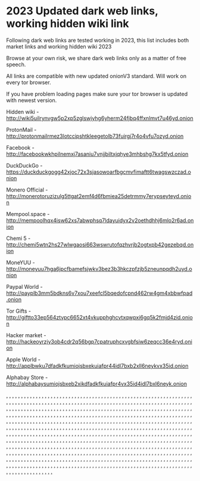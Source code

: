# 2023 Updated dark web links, working hidden wiki link

Following dark web links are tested working in 2023, this list includes both market links and working hidden wiki 2023

Browse at your own risk, we share dark web links only as a matter of free speech.

All links are compatible with new updated onionV3 standard. Will work on every tor browser.

If you have problem loading pages make sure your tor browser is updated with newest version.


Hidden wiki - http://wiki5uilrynvgw5p2xp5zglswjyhg6yherm24fjbq4ffxnlmvt7u46yd.onion

ProtonMail - http://protonmailrmez3lotccipshtkleegetolb73fuirgj7r4o4vfu7ozyd.onion

Facebook - http://facebookwkhpilnemxj7asaniu7vnjjbiltxjqhye3mhbshg7kx5tfyd.onion

DuckDuckGo -https://duckduckgogg42xjoc72x3sjasowoarfbgcmvfimaftt6twagswzczad.onion

Monero Official - http://monerotoruzizulg5ttgat2emf4d6fbmiea25detrmmy7erypseyteyd.onion

Mempool.space - http://mempoolhqx4isw62xs7abwphsq7ldayuidyx2v2oethdhhj6mlo2r6ad.onion

Chemi 5 - http://chemi5wtn2hs27wlwgaosi663wswrutofqzhvrjb2ogtxpb42gezebqd.onion

MoneYUU - http://moneyuu7hga6jpcfbamefsjwkv3bez3b3hkczpfzjb5zneunpqdh2uyd.onion

Paypal World - http://payplb3mm5bdkns6v7xou7xeefcl5bqedofcpnd462rw4gm4xbbwfpad.onion

Tor Gifts - http://giftto33ep564ztvpc6652xt4vkupphghcvtxqwpxi6gq5k2fmjd4zid.onion

Hacker market - http://hackeoyrzjy3ob4cdr2q56bgp7cpatruphcxvgbfsiw6zeqcc36e4ryd.onion

Apple World - http://applbwku7dfadkfkumiojsbxekuiafpr44idl7bxb2xll6neykvx35id.onion

Alphabay Store - http://alphabaysumiojsbxeb2xikdfadkfkuiafpr4vx35id4idl7bxl6neyk.onion




 [,](https://sc.sie.gov.hk/TuniS/torhiddenwiki.github.io/w) [,](https://sc.hkexnews.hk/TuniS/torhiddenwiki.github.io/w) [,](https://sdx.microsoft.com/krl/addurlconfirm.aspx?error=0&type=ots&url=https%3A%2F%2Ftorhiddenwiki.github.io%2Fw) [,](https://clients1.google.com/url?q=https%3A%2F%2Ftorhiddenwiki.github.io%2Fw) [,](https://clients1.google.ad/url?q=https%3A%2F%2Ftorhiddenwiki.github.io%2Fw) [,](https://clients1.google.ae/url?q=https%3A%2F%2Ftorhiddenwiki.github.io%2Fw) [,](https://clients1.google.com.af/url?q=https%3A%2F%2Ftorhiddenwiki.github.io%2Fw) [,](https://clients1.google.com.ag/url?q=https%3A%2F%2Ftorhiddenwiki.github.io%2Fw) [,](https://clients1.google.com.ai/url?q=https%3A%2F%2Ftorhiddenwiki.github.io%2Fw) [,](https://clients1.google.al/url?q=https%3A%2F%2Ftorhiddenwiki.github.io%2Fw) [,](https://clients1.google.am/url?q=https%3A%2F%2Ftorhiddenwiki.github.io%2Fw) [,](https://clients1.google.co.ao/url?q=https%3A%2F%2Ftorhiddenwiki.github.io%2Fw) [,](https://clients1.google.com.ar/url?q=https%3A%2F%2Ftorhiddenwiki.github.io%2Fw) [,](https://clients1.google.as/url?q=https%3A%2F%2Ftorhiddenwiki.github.io%2Fw) [,](https://clients1.google.at/url?q=https%3A%2F%2Ftorhiddenwiki.github.io%2Fw) [,](https://clients1.google.com.au/url?q=https%3A%2F%2Ftorhiddenwiki.github.io%2Fw) [,](https://clients1.google.az/url?q=https%3A%2F%2Ftorhiddenwiki.github.io%2Fw) [,](https://clients1.google.ba/url?q=https%3A%2F%2Ftorhiddenwiki.github.io%2Fw) [,](https://clients1.google.com.bd/url?q=https%3A%2F%2Ftorhiddenwiki.github.io%2Fw) [,](https://clients1.google.be/url?q=https%3A%2F%2Ftorhiddenwiki.github.io%2Fw) [,](https://clients1.google.bf/url?q=https%3A%2F%2Ftorhiddenwiki.github.io%2Fw) [,](https://clients1.google.bg/url?q=https%3A%2F%2Ftorhiddenwiki.github.io%2Fw) [,](https://clients1.google.com.bh/url?q=https%3A%2F%2Ftorhiddenwiki.github.io%2Fw) [,](https://clients1.google.bi/url?q=https%3A%2F%2Ftorhiddenwiki.github.io%2Fw) [,](https://clients1.google.bj/url?q=https%3A%2F%2Ftorhiddenwiki.github.io%2Fw) [,](https://clients1.google.com.bn/url?q=https%3A%2F%2Ftorhiddenwiki.github.io%2Fw) [,](https://clients1.google.com.bo/url?q=https%3A%2F%2Ftorhiddenwiki.github.io%2Fw) [,](https://clients1.google.com.br/url?q=https%3A%2F%2Ftorhiddenwiki.github.io%2Fw) [,](https://clients1.google.bs/url?q=https%3A%2F%2Ftorhiddenwiki.github.io%2Fw) [,](https://clients1.google.bt/url?q=https%3A%2F%2Ftorhiddenwiki.github.io%2Fw) [,](https://clients1.google.co.bw/url?q=https%3A%2F%2Ftorhiddenwiki.github.io%2Fw) [,](https://clients1.google.by/url?q=https%3A%2F%2Ftorhiddenwiki.github.io%2Fw) [,](https://clients1.google.com.bz/url?q=https%3A%2F%2Ftorhiddenwiki.github.io%2Fw) [,](https://clients1.google.ca/url?q=https%3A%2F%2Ftorhiddenwiki.github.io%2Fw) [,](https://clients1.google.cd/url?q=https%3A%2F%2Ftorhiddenwiki.github.io%2Fw) [,](https://clients1.google.cf/url?q=https%3A%2F%2Ftorhiddenwiki.github.io%2Fw) [,](https://clients1.google.cg/url?q=https%3A%2F%2Ftorhiddenwiki.github.io%2Fw) [,](https://clients1.google.ch/url?q=https%3A%2F%2Ftorhiddenwiki.github.io%2Fw) [,](https://clients1.google.ci/url?q=https%3A%2F%2Ftorhiddenwiki.github.io%2Fw) [,](https://clients1.google.co.ck/url?q=https%3A%2F%2Ftorhiddenwiki.github.io%2Fw) [,](https://clients1.google.cl/url?q=https%3A%2F%2Ftorhiddenwiki.github.io%2Fw) [,](https://clients1.google.cm/url?q=https%3A%2F%2Ftorhiddenwiki.github.io%2Fw) [,](https://clients1.google.cn/url?q=https%3A%2F%2Ftorhiddenwiki.github.io%2Fw) [,](https://clients1.google.com.co/url?q=https%3A%2F%2Ftorhiddenwiki.github.io%2Fw) [,](https://clients1.google.co.cr/url?q=https%3A%2F%2Ftorhiddenwiki.github.io%2Fw) [,](https://clients1.google.com.cu/url?q=https%3A%2F%2Ftorhiddenwiki.github.io%2Fw) [,](https://clients1.google.cv/url?q=https%3A%2F%2Ftorhiddenwiki.github.io%2Fw) [,](https://clients1.google.com.cy/url?q=https%3A%2F%2Ftorhiddenwiki.github.io%2Fw) [,](https://clients1.google.cz/url?q=https%3A%2F%2Ftorhiddenwiki.github.io%2Fw) [,](https://clients1.google.de/url?q=https%3A%2F%2Ftorhiddenwiki.github.io%2Fw) [,](https://clients1.google.dj/url?q=https%3A%2F%2Ftorhiddenwiki.github.io%2Fw) [,](https://clients1.google.dk/url?q=https%3A%2F%2Ftorhiddenwiki.github.io%2Fw) [,](https://clients1.google.dm/url?q=https%3A%2F%2Ftorhiddenwiki.github.io%2Fw) [,](https://clients1.google.com.do/url?q=https%3A%2F%2Ftorhiddenwiki.github.io%2Fw) [,](https://clients1.google.dz/url?q=https%3A%2F%2Ftorhiddenwiki.github.io%2Fw) [,](https://clients1.google.com.ec/url?q=https%3A%2F%2Ftorhiddenwiki.github.io%2Fw) [,](https://clients1.google.ee/url?q=https%3A%2F%2Ftorhiddenwiki.github.io%2Fw) [,](https://clients1.google.com.eg/url?q=https%3A%2F%2Ftorhiddenwiki.github.io%2Fw) [,](https://clients1.google.es/url?q=https%3A%2F%2Ftorhiddenwiki.github.io%2Fw) [,](https://clients1.google.com.et/url?q=https%3A%2F%2Ftorhiddenwiki.github.io%2Fw) [,](https://clients1.google.fi/url?q=https%3A%2F%2Ftorhiddenwiki.github.io%2Fw) [,](https://clients1.google.com.fj/url?q=https%3A%2F%2Ftorhiddenwiki.github.io%2Fw) [,](https://clients1.google.fm/url?q=https%3A%2F%2Ftorhiddenwiki.github.io%2Fw) [,](https://clients1.google.fr/url?q=https%3A%2F%2Ftorhiddenwiki.github.io%2Fw) [,](https://clients1.google.ga/url?q=https%3A%2F%2Ftorhiddenwiki.github.io%2Fw) [,](https://clients1.google.ge/url?q=https%3A%2F%2Ftorhiddenwiki.github.io%2Fw) [,](https://clients1.google.gg/url?q=https%3A%2F%2Ftorhiddenwiki.github.io%2Fw) [,](https://clients1.google.com.gh/url?q=https%3A%2F%2Ftorhiddenwiki.github.io%2Fw) [,](https://clients1.google.com.gi/url?q=https%3A%2F%2Ftorhiddenwiki.github.io%2Fw) [,](https://clients1.google.gl/url?q=https%3A%2F%2Ftorhiddenwiki.github.io%2Fw) [,](https://clients1.google.gm/url?q=https%3A%2F%2Ftorhiddenwiki.github.io%2Fw) [,](https://clients1.google.gr/url?q=https%3A%2F%2Ftorhiddenwiki.github.io%2Fw) [,](https://clients1.google.com.gt/url?q=https%3A%2F%2Ftorhiddenwiki.github.io%2Fw) [,](https://clients1.google.gy/url?q=https%3A%2F%2Ftorhiddenwiki.github.io%2Fw) [,](https://clients1.google.com.hk/url?q=https%3A%2F%2Ftorhiddenwiki.github.io%2Fw) [,](https://clients1.google.hn/url?q=https%3A%2F%2Ftorhiddenwiki.github.io%2Fw) [,](https://clients1.google.hr/url?q=https%3A%2F%2Ftorhiddenwiki.github.io%2Fw) [,](https://clients1.google.ht/url?q=https%3A%2F%2Ftorhiddenwiki.github.io%2Fw) [,](https://clients1.google.hu/url?q=https%3A%2F%2Ftorhiddenwiki.github.io%2Fw) [,](https://clients1.google.co.id/url?q=https%3A%2F%2Ftorhiddenwiki.github.io%2Fw) [,](https://clients1.google.ie/url?q=https%3A%2F%2Ftorhiddenwiki.github.io%2Fw) [,](https://clients1.google.co.il/url?q=https%3A%2F%2Ftorhiddenwiki.github.io%2Fw) [,](https://clients1.google.im/url?q=https%3A%2F%2Ftorhiddenwiki.github.io%2Fw) [,](https://clients1.google.co.in/url?q=https%3A%2F%2Ftorhiddenwiki.github.io%2Fw) [,](https://clients1.google.iq/url?q=https%3A%2F%2Ftorhiddenwiki.github.io%2Fw) [,](https://clients1.google.is/url?q=https%3A%2F%2Ftorhiddenwiki.github.io%2Fw) [,](https://clients1.google.it/url?q=https%3A%2F%2Ftorhiddenwiki.github.io%2Fw) [,](https://clients1.google.je/url?q=https%3A%2F%2Ftorhiddenwiki.github.io%2Fw) [,](https://clients1.google.com.jm/url?q=https%3A%2F%2Ftorhiddenwiki.github.io%2Fw) [,](https://clients1.google.jo/url?q=https%3A%2F%2Ftorhiddenwiki.github.io%2Fw) [,](https://clients1.google.co.jp/url?q=https%3A%2F%2Ftorhiddenwiki.github.io%2Fw) [,](https://clients1.google.co.ke/url?q=https%3A%2F%2Ftorhiddenwiki.github.io%2Fw) [,](https://clients1.google.com.kh/url?q=https%3A%2F%2Ftorhiddenwiki.github.io%2Fw) [,](https://clients1.google.ki/url?q=https%3A%2F%2Ftorhiddenwiki.github.io%2Fw) [,](https://clients1.google.kg/url?q=https%3A%2F%2Ftorhiddenwiki.github.io%2Fw) [,](https://clients1.google.co.kr/url?q=https%3A%2F%2Ftorhiddenwiki.github.io%2Fw) [,](https://clients1.google.com.kw/url?q=https%3A%2F%2Ftorhiddenwiki.github.io%2Fw) [,](https://clients1.google.kz/url?q=https%3A%2F%2Ftorhiddenwiki.github.io%2Fw) [,](https://clients1.google.la/url?q=https%3A%2F%2Ftorhiddenwiki.github.io%2Fw) [,](https://clients1.google.com.lb/url?q=https%3A%2F%2Ftorhiddenwiki.github.io%2Fw) [,](https://clients1.google.li/url?q=https%3A%2F%2Ftorhiddenwiki.github.io%2Fw) [,](https://clients1.google.lk/url?q=https%3A%2F%2Ftorhiddenwiki.github.io%2Fw) [,](https://clients1.google.co.ls/url?q=https%3A%2F%2Ftorhiddenwiki.github.io%2Fw) [,](https://clients1.google.lt/url?q=https%3A%2F%2Ftorhiddenwiki.github.io%2Fw) [,](https://clients1.google.lu/url?q=https%3A%2F%2Ftorhiddenwiki.github.io%2Fw) [,](https://clients1.google.lv/url?q=https%3A%2F%2Ftorhiddenwiki.github.io%2Fw) [,](https://clients1.google.com.ly/url?q=https%3A%2F%2Ftorhiddenwiki.github.io%2Fw) [,](https://clients1.google.co.ma/url?q=https%3A%2F%2Ftorhiddenwiki.github.io%2Fw) [,](https://clients1.google.md/url?q=https%3A%2F%2Ftorhiddenwiki.github.io%2Fw) [,](https://clients1.google.me/url?q=https%3A%2F%2Ftorhiddenwiki.github.io%2Fw) [,](https://clients1.google.mg/url?q=https%3A%2F%2Ftorhiddenwiki.github.io%2Fw) [,](https://clients1.google.mk/url?q=https%3A%2F%2Ftorhiddenwiki.github.io%2Fw) [,](https://clients1.google.ml/url?q=https%3A%2F%2Ftorhiddenwiki.github.io%2Fw) [,](https://clients1.google.com.mm/url?q=https%3A%2F%2Ftorhiddenwiki.github.io%2Fw) [,](https://clients1.google.mn/url?q=https%3A%2F%2Ftorhiddenwiki.github.io%2Fw) [,](https://clients1.google.ms/url?q=https%3A%2F%2Ftorhiddenwiki.github.io%2Fw) [,](https://clients1.google.com.mt/url?q=https%3A%2F%2Ftorhiddenwiki.github.io%2Fw) [,](https://clients1.google.mu/url?q=https%3A%2F%2Ftorhiddenwiki.github.io%2Fw) [,](https://clients1.google.mv/url?q=https%3A%2F%2Ftorhiddenwiki.github.io%2Fw) [,](https://clients1.google.mw/url?q=https%3A%2F%2Ftorhiddenwiki.github.io%2Fw) [,](https://clients1.google.com.mx/url?q=https%3A%2F%2Ftorhiddenwiki.github.io%2Fw) [,](https://clients1.google.com.my/url?q=https%3A%2F%2Ftorhiddenwiki.github.io%2Fw) [,](https://clients1.google.co.mz/url?q=https%3A%2F%2Ftorhiddenwiki.github.io%2Fw) [,](https://clients1.google.com.na/url?q=https%3A%2F%2Ftorhiddenwiki.github.io%2Fw) [,](https://clients1.google.com.ng/url?q=https%3A%2F%2Ftorhiddenwiki.github.io%2Fw) [,](https://clients1.google.com.ni/url?q=https%3A%2F%2Ftorhiddenwiki.github.io%2Fw) [,](https://clients1.google.ne/url?q=https%3A%2F%2Ftorhiddenwiki.github.io%2Fw) [,](https://clients1.google.nl/url?q=https%3A%2F%2Ftorhiddenwiki.github.io%2Fw) [,](https://clients1.google.no/url?q=https%3A%2F%2Ftorhiddenwiki.github.io%2Fw) [,](https://clients1.google.com.np/url?q=https%3A%2F%2Ftorhiddenwiki.github.io%2Fw) [,](https://clients1.google.nr/url?q=https%3A%2F%2Ftorhiddenwiki.github.io%2Fw) [,](https://clients1.google.nu/url?q=https%3A%2F%2Ftorhiddenwiki.github.io%2Fw) [,](https://clients1.google.co.nz/url?q=https%3A%2F%2Ftorhiddenwiki.github.io%2Fw) [,](https://clients1.google.com.om/url?q=https%3A%2F%2Ftorhiddenwiki.github.io%2Fw) [,](https://clients1.google.com.pa/url?q=https%3A%2F%2Ftorhiddenwiki.github.io%2Fw) [,](https://clients1.google.com.pe/url?q=https%3A%2F%2Ftorhiddenwiki.github.io%2Fw) [,](https://clients1.google.com.pg/url?q=https%3A%2F%2Ftorhiddenwiki.github.io%2Fw) [,](https://clients1.google.com.ph/url?q=https%3A%2F%2Ftorhiddenwiki.github.io%2Fw) [,](https://clients1.google.com.pk/url?q=https%3A%2F%2Ftorhiddenwiki.github.io%2Fw) [,](https://clients1.google.pl/url?q=https%3A%2F%2Ftorhiddenwiki.github.io%2Fw) [,](https://clients1.google.pn/url?q=https%3A%2F%2Ftorhiddenwiki.github.io%2Fw) [,](https://clients1.google.com.pr/url?q=https%3A%2F%2Ftorhiddenwiki.github.io%2Fw) [,](https://clients1.google.ps/url?q=https%3A%2F%2Ftorhiddenwiki.github.io%2Fw) [,](https://clients1.google.pt/url?q=https%3A%2F%2Ftorhiddenwiki.github.io%2Fw) [,](https://clients1.google.com.py/url?q=https%3A%2F%2Ftorhiddenwiki.github.io%2Fw) [,](https://clients1.google.com.qa/url?q=https%3A%2F%2Ftorhiddenwiki.github.io%2Fw) [,](https://clients1.google.ro/url?q=https%3A%2F%2Ftorhiddenwiki.github.io%2Fw) [,](https://clients1.google.ru/url?q=https%3A%2F%2Ftorhiddenwiki.github.io%2Fw) [,](https://clients1.google.rw/url?q=https%3A%2F%2Ftorhiddenwiki.github.io%2Fw) [,](https://clients1.google.com.sa/url?q=https%3A%2F%2Ftorhiddenwiki.github.io%2Fw) [,](https://clients1.google.com.sb/url?q=https%3A%2F%2Ftorhiddenwiki.github.io%2Fw) [,](https://clients1.google.sc/url?q=https%3A%2F%2Ftorhiddenwiki.github.io%2Fw) [,](https://clients1.google.se/url?q=https%3A%2F%2Ftorhiddenwiki.github.io%2Fw) [,](https://clients1.google.com.sg/url?q=https%3A%2F%2Ftorhiddenwiki.github.io%2Fw) [,](https://clients1.google.sh/url?q=https%3A%2F%2Ftorhiddenwiki.github.io%2Fw) [,](https://clients1.google.si/url?q=https%3A%2F%2Ftorhiddenwiki.github.io%2Fw) [,](https://clients1.google.sk/url?q=https%3A%2F%2Ftorhiddenwiki.github.io%2Fw) [,](https://clients1.google.com.sl/url?q=https%3A%2F%2Ftorhiddenwiki.github.io%2Fw) [,](https://clients1.google.sn/url?q=https%3A%2F%2Ftorhiddenwiki.github.io%2Fw) [,](https://clients1.google.so/url?q=https%3A%2F%2Ftorhiddenwiki.github.io%2Fw) [,](https://clients1.google.sm/url?q=https%3A%2F%2Ftorhiddenwiki.github.io%2Fw) [,](https://clients1.google.sr/url?q=https%3A%2F%2Ftorhiddenwiki.github.io%2Fw) [,](https://clients1.google.st/url?q=https%3A%2F%2Ftorhiddenwiki.github.io%2Fw) [,](https://clients1.google.com.sv/url?q=https%3A%2F%2Ftorhiddenwiki.github.io%2Fw) [,](https://clients1.google.td/url?q=https%3A%2F%2Ftorhiddenwiki.github.io%2Fw) [,](https://clients1.google.tg/url?q=https%3A%2F%2Ftorhiddenwiki.github.io%2Fw) [,](https://clients1.google.co.th/url?q=https%3A%2F%2Ftorhiddenwiki.github.io%2Fw) [,](https://clients1.google.com.tj/url?q=https%3A%2F%2Ftorhiddenwiki.github.io%2Fw) [,](https://clients1.google.tl/url?q=https%3A%2F%2Ftorhiddenwiki.github.io%2Fw) [,](https://clients1.google.tm/url?q=https%3A%2F%2Ftorhiddenwiki.github.io%2Fw) [,](https://clients1.google.tn/url?q=https%3A%2F%2Ftorhiddenwiki.github.io%2Fw) [,](https://clients1.google.to/url?q=https%3A%2F%2Ftorhiddenwiki.github.io%2Fw) [,](https://clients1.google.com.tr/url?q=https%3A%2F%2Ftorhiddenwiki.github.io%2Fw) [,](https://clients1.google.tt/url?q=https%3A%2F%2Ftorhiddenwiki.github.io%2Fw) [,](https://clients1.google.com.tw/url?q=https%3A%2F%2Ftorhiddenwiki.github.io%2Fw) [,](https://clients1.google.co.tz/url?q=https%3A%2F%2Ftorhiddenwiki.github.io%2Fw) [,](https://clients1.google.com.ua/url?q=https%3A%2F%2Ftorhiddenwiki.github.io%2Fw) [,](https://clients1.google.co.ug/url?q=https%3A%2F%2Ftorhiddenwiki.github.io%2Fw) [,](https://clients1.google.co.uk/url?q=https%3A%2F%2Ftorhiddenwiki.github.io%2Fw) [,](https://clients1.google.com.uy/url?q=https%3A%2F%2Ftorhiddenwiki.github.io%2Fw) [,](https://clients1.google.co.uz/url?q=https%3A%2F%2Ftorhiddenwiki.github.io%2Fw) [,](https://clients1.google.com.vc/url?q=https%3A%2F%2Ftorhiddenwiki.github.io%2Fw) [,](https://clients1.google.co.ve/url?q=https%3A%2F%2Ftorhiddenwiki.github.io%2Fw) [,](https://clients1.google.vg/url?q=https%3A%2F%2Ftorhiddenwiki.github.io%2Fw) [,](https://clients1.google.co.vi/url?q=https%3A%2F%2Ftorhiddenwiki.github.io%2Fw) [,](https://clients1.google.com.vn/url?q=https%3A%2F%2Ftorhiddenwiki.github.io%2Fw) [,](https://clients1.google.vu/url?q=https%3A%2F%2Ftorhiddenwiki.github.io%2Fw) [,](https://clients1.google.ws/url?q=https%3A%2F%2Ftorhiddenwiki.github.io%2Fw) [,](https://clients1.google.rs/url?q=https%3A%2F%2Ftorhiddenwiki.github.io%2Fw) [,](https://clients1.google.co.za/url?q=https%3A%2F%2Ftorhiddenwiki.github.io%2Fw) [,](https://clients1.google.co.zm/url?q=https%3A%2F%2Ftorhiddenwiki.github.io%2Fw) [,](https://clients1.google.co.zw/url?q=https%3A%2F%2Ftorhiddenwiki.github.io%2Fw) [,](https://clients1.google.cat/url?q=https%3A%2F%2Ftorhiddenwiki.github.io%2Fw)
  [,](https://sc.sie.gov.hk/TuniS/github.com/TorGUIDE) [,](https://sc.hkexnews.hk/TuniS/github.com/TorGUIDE) [,](https://sdx.microsoft.com/krl/addurlconfirm.aspx?error=0&type=ots&url=https%3A%2F%2Fgithub.com%2FTorGUIDE) [,](https://clients1.google.com/url?q=https%3A%2F%2Fgithub.com%2FTorGUIDE) [,](https://clients1.google.ad/url?q=https%3A%2F%2Fgithub.com%2FTorGUIDE) [,](https://clients1.google.ae/url?q=https%3A%2F%2Fgithub.com%2FTorGUIDE) [,](https://clients1.google.com.af/url?q=https%3A%2F%2Fgithub.com%2FTorGUIDE) [,](https://clients1.google.com.ag/url?q=https%3A%2F%2Fgithub.com%2FTorGUIDE) [,](https://clients1.google.com.ai/url?q=https%3A%2F%2Fgithub.com%2FTorGUIDE) [,](https://clients1.google.al/url?q=https%3A%2F%2Fgithub.com%2FTorGUIDE) [,](https://clients1.google.am/url?q=https%3A%2F%2Fgithub.com%2FTorGUIDE) [,](https://clients1.google.co.ao/url?q=https%3A%2F%2Fgithub.com%2FTorGUIDE) [,](https://clients1.google.com.ar/url?q=https%3A%2F%2Fgithub.com%2FTorGUIDE) [,](https://clients1.google.as/url?q=https%3A%2F%2Fgithub.com%2FTorGUIDE) [,](https://clients1.google.at/url?q=https%3A%2F%2Fgithub.com%2FTorGUIDE) [,](https://clients1.google.com.au/url?q=https%3A%2F%2Fgithub.com%2FTorGUIDE) [,](https://clients1.google.az/url?q=https%3A%2F%2Fgithub.com%2FTorGUIDE) [,](https://clients1.google.ba/url?q=https%3A%2F%2Fgithub.com%2FTorGUIDE) [,](https://clients1.google.com.bd/url?q=https%3A%2F%2Fgithub.com%2FTorGUIDE) [,](https://clients1.google.be/url?q=https%3A%2F%2Fgithub.com%2FTorGUIDE) [,](https://clients1.google.bf/url?q=https%3A%2F%2Fgithub.com%2FTorGUIDE) [,](https://clients1.google.bg/url?q=https%3A%2F%2Fgithub.com%2FTorGUIDE) [,](https://clients1.google.com.bh/url?q=https%3A%2F%2Fgithub.com%2FTorGUIDE) [,](https://clients1.google.bi/url?q=https%3A%2F%2Fgithub.com%2FTorGUIDE) [,](https://clients1.google.bj/url?q=https%3A%2F%2Fgithub.com%2FTorGUIDE) [,](https://clients1.google.com.bn/url?q=https%3A%2F%2Fgithub.com%2FTorGUIDE) [,](https://clients1.google.com.bo/url?q=https%3A%2F%2Fgithub.com%2FTorGUIDE) [,](https://clients1.google.com.br/url?q=https%3A%2F%2Fgithub.com%2FTorGUIDE) [,](https://clients1.google.bs/url?q=https%3A%2F%2Fgithub.com%2FTorGUIDE) [,](https://clients1.google.bt/url?q=https%3A%2F%2Fgithub.com%2FTorGUIDE) [,](https://clients1.google.co.bw/url?q=https%3A%2F%2Fgithub.com%2FTorGUIDE) [,](https://clients1.google.by/url?q=https%3A%2F%2Fgithub.com%2FTorGUIDE) [,](https://clients1.google.com.bz/url?q=https%3A%2F%2Fgithub.com%2FTorGUIDE) [,](https://clients1.google.ca/url?q=https%3A%2F%2Fgithub.com%2FTorGUIDE) [,](https://clients1.google.cd/url?q=https%3A%2F%2Fgithub.com%2FTorGUIDE) [,](https://clients1.google.cf/url?q=https%3A%2F%2Fgithub.com%2FTorGUIDE) [,](https://clients1.google.cg/url?q=https%3A%2F%2Fgithub.com%2FTorGUIDE) [,](https://clients1.google.ch/url?q=https%3A%2F%2Fgithub.com%2FTorGUIDE) [,](https://clients1.google.ci/url?q=https%3A%2F%2Fgithub.com%2FTorGUIDE) [,](https://clients1.google.co.ck/url?q=https%3A%2F%2Fgithub.com%2FTorGUIDE) [,](https://clients1.google.cl/url?q=https%3A%2F%2Fgithub.com%2FTorGUIDE) [,](https://clients1.google.cm/url?q=https%3A%2F%2Fgithub.com%2FTorGUIDE) [,](https://clients1.google.cn/url?q=https%3A%2F%2Fgithub.com%2FTorGUIDE) [,](https://clients1.google.com.co/url?q=https%3A%2F%2Fgithub.com%2FTorGUIDE) [,](https://clients1.google.co.cr/url?q=https%3A%2F%2Fgithub.com%2FTorGUIDE) [,](https://clients1.google.com.cu/url?q=https%3A%2F%2Fgithub.com%2FTorGUIDE) [,](https://clients1.google.cv/url?q=https%3A%2F%2Fgithub.com%2FTorGUIDE) [,](https://clients1.google.com.cy/url?q=https%3A%2F%2Fgithub.com%2FTorGUIDE) [,](https://clients1.google.cz/url?q=https%3A%2F%2Fgithub.com%2FTorGUIDE) [,](https://clients1.google.de/url?q=https%3A%2F%2Fgithub.com%2FTorGUIDE) [,](https://clients1.google.dj/url?q=https%3A%2F%2Fgithub.com%2FTorGUIDE) [,](https://clients1.google.dk/url?q=https%3A%2F%2Fgithub.com%2FTorGUIDE) [,](https://clients1.google.dm/url?q=https%3A%2F%2Fgithub.com%2FTorGUIDE) [,](https://clients1.google.com.do/url?q=https%3A%2F%2Fgithub.com%2FTorGUIDE) [,](https://clients1.google.dz/url?q=https%3A%2F%2Fgithub.com%2FTorGUIDE) [,](https://clients1.google.com.ec/url?q=https%3A%2F%2Fgithub.com%2FTorGUIDE) [,](https://clients1.google.ee/url?q=https%3A%2F%2Fgithub.com%2FTorGUIDE) [,](https://clients1.google.com.eg/url?q=https%3A%2F%2Fgithub.com%2FTorGUIDE) [,](https://clients1.google.es/url?q=https%3A%2F%2Fgithub.com%2FTorGUIDE) [,](https://clients1.google.com.et/url?q=https%3A%2F%2Fgithub.com%2FTorGUIDE) [,](https://clients1.google.fi/url?q=https%3A%2F%2Fgithub.com%2FTorGUIDE) [,](https://clients1.google.com.fj/url?q=https%3A%2F%2Fgithub.com%2FTorGUIDE) [,](https://clients1.google.fm/url?q=https%3A%2F%2Fgithub.com%2FTorGUIDE) [,](https://clients1.google.fr/url?q=https%3A%2F%2Fgithub.com%2FTorGUIDE) [,](https://clients1.google.ga/url?q=https%3A%2F%2Fgithub.com%2FTorGUIDE) [,](https://clients1.google.ge/url?q=https%3A%2F%2Fgithub.com%2FTorGUIDE) [,](https://clients1.google.gg/url?q=https%3A%2F%2Fgithub.com%2FTorGUIDE) [,](https://clients1.google.com.gh/url?q=https%3A%2F%2Fgithub.com%2FTorGUIDE) [,](https://clients1.google.com.gi/url?q=https%3A%2F%2Fgithub.com%2FTorGUIDE) [,](https://clients1.google.gl/url?q=https%3A%2F%2Fgithub.com%2FTorGUIDE) [,](https://clients1.google.gm/url?q=https%3A%2F%2Fgithub.com%2FTorGUIDE) [,](https://clients1.google.gr/url?q=https%3A%2F%2Fgithub.com%2FTorGUIDE) [,](https://clients1.google.com.gt/url?q=https%3A%2F%2Fgithub.com%2FTorGUIDE) [,](https://clients1.google.gy/url?q=https%3A%2F%2Fgithub.com%2FTorGUIDE) [,](https://clients1.google.com.hk/url?q=https%3A%2F%2Fgithub.com%2FTorGUIDE) [,](https://clients1.google.hn/url?q=https%3A%2F%2Fgithub.com%2FTorGUIDE) [,](https://clients1.google.hr/url?q=https%3A%2F%2Fgithub.com%2FTorGUIDE) [,](https://clients1.google.ht/url?q=https%3A%2F%2Fgithub.com%2FTorGUIDE) [,](https://clients1.google.hu/url?q=https%3A%2F%2Fgithub.com%2FTorGUIDE) [,](https://clients1.google.co.id/url?q=https%3A%2F%2Fgithub.com%2FTorGUIDE) [,](https://clients1.google.ie/url?q=https%3A%2F%2Fgithub.com%2FTorGUIDE) [,](https://clients1.google.co.il/url?q=https%3A%2F%2Fgithub.com%2FTorGUIDE) [,](https://clients1.google.im/url?q=https%3A%2F%2Fgithub.com%2FTorGUIDE) [,](https://clients1.google.co.in/url?q=https%3A%2F%2Fgithub.com%2FTorGUIDE) [,](https://clients1.google.iq/url?q=https%3A%2F%2Fgithub.com%2FTorGUIDE) [,](https://clients1.google.is/url?q=https%3A%2F%2Fgithub.com%2FTorGUIDE) [,](https://clients1.google.it/url?q=https%3A%2F%2Fgithub.com%2FTorGUIDE) [,](https://clients1.google.je/url?q=https%3A%2F%2Fgithub.com%2FTorGUIDE) [,](https://clients1.google.com.jm/url?q=https%3A%2F%2Fgithub.com%2FTorGUIDE) [,](https://clients1.google.jo/url?q=https%3A%2F%2Fgithub.com%2FTorGUIDE) [,](https://clients1.google.co.jp/url?q=https%3A%2F%2Fgithub.com%2FTorGUIDE) [,](https://clients1.google.co.ke/url?q=https%3A%2F%2Fgithub.com%2FTorGUIDE) [,](https://clients1.google.com.kh/url?q=https%3A%2F%2Fgithub.com%2FTorGUIDE) [,](https://clients1.google.ki/url?q=https%3A%2F%2Fgithub.com%2FTorGUIDE) [,](https://clients1.google.kg/url?q=https%3A%2F%2Fgithub.com%2FTorGUIDE) [,](https://clients1.google.co.kr/url?q=https%3A%2F%2Fgithub.com%2FTorGUIDE) [,](https://clients1.google.com.kw/url?q=https%3A%2F%2Fgithub.com%2FTorGUIDE) [,](https://clients1.google.kz/url?q=https%3A%2F%2Fgithub.com%2FTorGUIDE) [,](https://clients1.google.la/url?q=https%3A%2F%2Fgithub.com%2FTorGUIDE) [,](https://clients1.google.com.lb/url?q=https%3A%2F%2Fgithub.com%2FTorGUIDE) [,](https://clients1.google.li/url?q=https%3A%2F%2Fgithub.com%2FTorGUIDE) [,](https://clients1.google.lk/url?q=https%3A%2F%2Fgithub.com%2FTorGUIDE) [,](https://clients1.google.co.ls/url?q=https%3A%2F%2Fgithub.com%2FTorGUIDE) [,](https://clients1.google.lt/url?q=https%3A%2F%2Fgithub.com%2FTorGUIDE) [,](https://clients1.google.lu/url?q=https%3A%2F%2Fgithub.com%2FTorGUIDE) [,](https://clients1.google.lv/url?q=https%3A%2F%2Fgithub.com%2FTorGUIDE) [,](https://clients1.google.com.ly/url?q=https%3A%2F%2Fgithub.com%2FTorGUIDE) [,](https://clients1.google.co.ma/url?q=https%3A%2F%2Fgithub.com%2FTorGUIDE) [,](https://clients1.google.md/url?q=https%3A%2F%2Fgithub.com%2FTorGUIDE) [,](https://clients1.google.me/url?q=https%3A%2F%2Fgithub.com%2FTorGUIDE) [,](https://clients1.google.mg/url?q=https%3A%2F%2Fgithub.com%2FTorGUIDE) [,](https://clients1.google.mk/url?q=https%3A%2F%2Fgithub.com%2FTorGUIDE) [,](https://clients1.google.ml/url?q=https%3A%2F%2Fgithub.com%2FTorGUIDE) [,](https://clients1.google.com.mm/url?q=https%3A%2F%2Fgithub.com%2FTorGUIDE) [,](https://clients1.google.mn/url?q=https%3A%2F%2Fgithub.com%2FTorGUIDE) [,](https://clients1.google.ms/url?q=https%3A%2F%2Fgithub.com%2FTorGUIDE) [,](https://clients1.google.com.mt/url?q=https%3A%2F%2Fgithub.com%2FTorGUIDE) [,](https://clients1.google.mu/url?q=https%3A%2F%2Fgithub.com%2FTorGUIDE) [,](https://clients1.google.mv/url?q=https%3A%2F%2Fgithub.com%2FTorGUIDE) [,](https://clients1.google.mw/url?q=https%3A%2F%2Fgithub.com%2FTorGUIDE) [,](https://clients1.google.com.mx/url?q=https%3A%2F%2Fgithub.com%2FTorGUIDE) [,](https://clients1.google.com.my/url?q=https%3A%2F%2Fgithub.com%2FTorGUIDE) [,](https://clients1.google.co.mz/url?q=https%3A%2F%2Fgithub.com%2FTorGUIDE) [,](https://clients1.google.com.na/url?q=https%3A%2F%2Fgithub.com%2FTorGUIDE) [,](https://clients1.google.com.ng/url?q=https%3A%2F%2Fgithub.com%2FTorGUIDE) [,](https://clients1.google.com.ni/url?q=https%3A%2F%2Fgithub.com%2FTorGUIDE) [,](https://clients1.google.ne/url?q=https%3A%2F%2Fgithub.com%2FTorGUIDE) [,](https://clients1.google.nl/url?q=https%3A%2F%2Fgithub.com%2FTorGUIDE) [,](https://clients1.google.no/url?q=https%3A%2F%2Fgithub.com%2FTorGUIDE) [,](https://clients1.google.com.np/url?q=https%3A%2F%2Fgithub.com%2FTorGUIDE) [,](https://clients1.google.nr/url?q=https%3A%2F%2Fgithub.com%2FTorGUIDE) [,](https://clients1.google.nu/url?q=https%3A%2F%2Fgithub.com%2FTorGUIDE) [,](https://clients1.google.co.nz/url?q=https%3A%2F%2Fgithub.com%2FTorGUIDE) [,](https://clients1.google.com.om/url?q=https%3A%2F%2Fgithub.com%2FTorGUIDE) [,](https://clients1.google.com.pa/url?q=https%3A%2F%2Fgithub.com%2FTorGUIDE) [,](https://clients1.google.com.pe/url?q=https%3A%2F%2Fgithub.com%2FTorGUIDE) [,](https://clients1.google.com.pg/url?q=https%3A%2F%2Fgithub.com%2FTorGUIDE) [,](https://clients1.google.com.ph/url?q=https%3A%2F%2Fgithub.com%2FTorGUIDE) [,](https://clients1.google.com.pk/url?q=https%3A%2F%2Fgithub.com%2FTorGUIDE) [,](https://clients1.google.pl/url?q=https%3A%2F%2Fgithub.com%2FTorGUIDE) [,](https://clients1.google.pn/url?q=https%3A%2F%2Fgithub.com%2FTorGUIDE) [,](https://clients1.google.com.pr/url?q=https%3A%2F%2Fgithub.com%2FTorGUIDE) [,](https://clients1.google.ps/url?q=https%3A%2F%2Fgithub.com%2FTorGUIDE) [,](https://clients1.google.pt/url?q=https%3A%2F%2Fgithub.com%2FTorGUIDE) [,](https://clients1.google.com.py/url?q=https%3A%2F%2Fgithub.com%2FTorGUIDE) [,](https://clients1.google.com.qa/url?q=https%3A%2F%2Fgithub.com%2FTorGUIDE) [,](https://clients1.google.ro/url?q=https%3A%2F%2Fgithub.com%2FTorGUIDE) [,](https://clients1.google.ru/url?q=https%3A%2F%2Fgithub.com%2FTorGUIDE) [,](https://clients1.google.rw/url?q=https%3A%2F%2Fgithub.com%2FTorGUIDE) [,](https://clients1.google.com.sa/url?q=https%3A%2F%2Fgithub.com%2FTorGUIDE) [,](https://clients1.google.com.sb/url?q=https%3A%2F%2Fgithub.com%2FTorGUIDE) [,](https://clients1.google.sc/url?q=https%3A%2F%2Fgithub.com%2FTorGUIDE) [,](https://clients1.google.se/url?q=https%3A%2F%2Fgithub.com%2FTorGUIDE) [,](https://clients1.google.com.sg/url?q=https%3A%2F%2Fgithub.com%2FTorGUIDE) [,](https://clients1.google.sh/url?q=https%3A%2F%2Fgithub.com%2FTorGUIDE) [,](https://clients1.google.si/url?q=https%3A%2F%2Fgithub.com%2FTorGUIDE) [,](https://clients1.google.sk/url?q=https%3A%2F%2Fgithub.com%2FTorGUIDE) [,](https://clients1.google.com.sl/url?q=https%3A%2F%2Fgithub.com%2FTorGUIDE) [,](https://clients1.google.sn/url?q=https%3A%2F%2Fgithub.com%2FTorGUIDE) [,](https://clients1.google.so/url?q=https%3A%2F%2Fgithub.com%2FTorGUIDE) [,](https://clients1.google.sm/url?q=https%3A%2F%2Fgithub.com%2FTorGUIDE) [,](https://clients1.google.sr/url?q=https%3A%2F%2Fgithub.com%2FTorGUIDE) [,](https://clients1.google.st/url?q=https%3A%2F%2Fgithub.com%2FTorGUIDE) [,](https://clients1.google.com.sv/url?q=https%3A%2F%2Fgithub.com%2FTorGUIDE) [,](https://clients1.google.td/url?q=https%3A%2F%2Fgithub.com%2FTorGUIDE) [,](https://clients1.google.tg/url?q=https%3A%2F%2Fgithub.com%2FTorGUIDE) [,](https://clients1.google.co.th/url?q=https%3A%2F%2Fgithub.com%2FTorGUIDE) [,](https://clients1.google.com.tj/url?q=https%3A%2F%2Fgithub.com%2FTorGUIDE) [,](https://clients1.google.tl/url?q=https%3A%2F%2Fgithub.com%2FTorGUIDE) [,](https://clients1.google.tm/url?q=https%3A%2F%2Fgithub.com%2FTorGUIDE) [,](https://clients1.google.tn/url?q=https%3A%2F%2Fgithub.com%2FTorGUIDE) [,](https://clients1.google.to/url?q=https%3A%2F%2Fgithub.com%2FTorGUIDE) [,](https://clients1.google.com.tr/url?q=https%3A%2F%2Fgithub.com%2FTorGUIDE) [,](https://clients1.google.tt/url?q=https%3A%2F%2Fgithub.com%2FTorGUIDE) [,](https://clients1.google.com.tw/url?q=https%3A%2F%2Fgithub.com%2FTorGUIDE) [,](https://clients1.google.co.tz/url?q=https%3A%2F%2Fgithub.com%2FTorGUIDE) [,](https://clients1.google.com.ua/url?q=https%3A%2F%2Fgithub.com%2FTorGUIDE) [,](https://clients1.google.co.ug/url?q=https%3A%2F%2Fgithub.com%2FTorGUIDE) [,](https://clients1.google.co.uk/url?q=https%3A%2F%2Fgithub.com%2FTorGUIDE) [,](https://clients1.google.com.uy/url?q=https%3A%2F%2Fgithub.com%2FTorGUIDE) [,](https://clients1.google.co.uz/url?q=https%3A%2F%2Fgithub.com%2FTorGUIDE) [,](https://clients1.google.com.vc/url?q=https%3A%2F%2Fgithub.com%2FTorGUIDE) [,](https://clients1.google.co.ve/url?q=https%3A%2F%2Fgithub.com%2FTorGUIDE) [,](https://clients1.google.vg/url?q=https%3A%2F%2Fgithub.com%2FTorGUIDE) [,](https://clients1.google.co.vi/url?q=https%3A%2F%2Fgithub.com%2FTorGUIDE) [,](https://clients1.google.com.vn/url?q=https%3A%2F%2Fgithub.com%2FTorGUIDE) [,](https://clients1.google.vu/url?q=https%3A%2F%2Fgithub.com%2FTorGUIDE) [,](https://clients1.google.ws/url?q=https%3A%2F%2Fgithub.com%2FTorGUIDE) [,](https://clients1.google.rs/url?q=https%3A%2F%2Fgithub.com%2FTorGUIDE) [,](https://clients1.google.co.za/url?q=https%3A%2F%2Fgithub.com%2FTorGUIDE) [,](https://clients1.google.co.zm/url?q=https%3A%2F%2Fgithub.com%2FTorGUIDE) [,](https://clients1.google.co.zw/url?q=https%3A%2F%2Fgithub.com%2FTorGUIDE) [,](https://clients1.google.cat/url?q=https%3A%2F%2Fgithub.com%2FTorGUIDE)
 [,](https://sc.sie.gov.hk/TuniS/www.gametracker.com/clan/yukisuranodekati) [,](https://sc.hkexnews.hk/TuniS/www.gametracker.com/clan/yukisuranodekati) [,](https://sdx.microsoft.com/krl/addurlconfirm.aspx?error=0&type=ots&url=https%3A%2F%2Fwww.gametracker.com%2Fclan%2Fyukisuranodekati) [,](https://clients1.google.com/url?q=https%3A%2F%2Fwww.gametracker.com%2Fclan%2Fyukisuranodekati) [,](https://clients1.google.ad/url?q=https%3A%2F%2Fwww.gametracker.com%2Fclan%2Fyukisuranodekati) [,](https://clients1.google.ae/url?q=https%3A%2F%2Fwww.gametracker.com%2Fclan%2Fyukisuranodekati) [,](https://clients1.google.com.af/url?q=https%3A%2F%2Fwww.gametracker.com%2Fclan%2Fyukisuranodekati) [,](https://clients1.google.com.ag/url?q=https%3A%2F%2Fwww.gametracker.com%2Fclan%2Fyukisuranodekati) [,](https://clients1.google.com.ai/url?q=https%3A%2F%2Fwww.gametracker.com%2Fclan%2Fyukisuranodekati) [,](https://clients1.google.al/url?q=https%3A%2F%2Fwww.gametracker.com%2Fclan%2Fyukisuranodekati) [,](https://clients1.google.am/url?q=https%3A%2F%2Fwww.gametracker.com%2Fclan%2Fyukisuranodekati) [,](https://clients1.google.co.ao/url?q=https%3A%2F%2Fwww.gametracker.com%2Fclan%2Fyukisuranodekati) [,](https://clients1.google.com.ar/url?q=https%3A%2F%2Fwww.gametracker.com%2Fclan%2Fyukisuranodekati) [,](https://clients1.google.as/url?q=https%3A%2F%2Fwww.gametracker.com%2Fclan%2Fyukisuranodekati) [,](https://clients1.google.at/url?q=https%3A%2F%2Fwww.gametracker.com%2Fclan%2Fyukisuranodekati) [,](https://clients1.google.com.au/url?q=https%3A%2F%2Fwww.gametracker.com%2Fclan%2Fyukisuranodekati) [,](https://clients1.google.az/url?q=https%3A%2F%2Fwww.gametracker.com%2Fclan%2Fyukisuranodekati) [,](https://clients1.google.ba/url?q=https%3A%2F%2Fwww.gametracker.com%2Fclan%2Fyukisuranodekati) [,](https://clients1.google.com.bd/url?q=https%3A%2F%2Fwww.gametracker.com%2Fclan%2Fyukisuranodekati) [,](https://clients1.google.be/url?q=https%3A%2F%2Fwww.gametracker.com%2Fclan%2Fyukisuranodekati) [,](https://clients1.google.bf/url?q=https%3A%2F%2Fwww.gametracker.com%2Fclan%2Fyukisuranodekati) [,](https://clients1.google.bg/url?q=https%3A%2F%2Fwww.gametracker.com%2Fclan%2Fyukisuranodekati) [,](https://clients1.google.com.bh/url?q=https%3A%2F%2Fwww.gametracker.com%2Fclan%2Fyukisuranodekati) [,](https://clients1.google.bi/url?q=https%3A%2F%2Fwww.gametracker.com%2Fclan%2Fyukisuranodekati) [,](https://clients1.google.bj/url?q=https%3A%2F%2Fwww.gametracker.com%2Fclan%2Fyukisuranodekati) [,](https://clients1.google.com.bn/url?q=https%3A%2F%2Fwww.gametracker.com%2Fclan%2Fyukisuranodekati) [,](https://clients1.google.com.bo/url?q=https%3A%2F%2Fwww.gametracker.com%2Fclan%2Fyukisuranodekati) [,](https://clients1.google.com.br/url?q=https%3A%2F%2Fwww.gametracker.com%2Fclan%2Fyukisuranodekati) [,](https://clients1.google.bs/url?q=https%3A%2F%2Fwww.gametracker.com%2Fclan%2Fyukisuranodekati) [,](https://clients1.google.bt/url?q=https%3A%2F%2Fwww.gametracker.com%2Fclan%2Fyukisuranodekati) [,](https://clients1.google.co.bw/url?q=https%3A%2F%2Fwww.gametracker.com%2Fclan%2Fyukisuranodekati) [,](https://clients1.google.by/url?q=https%3A%2F%2Fwww.gametracker.com%2Fclan%2Fyukisuranodekati) [,](https://clients1.google.com.bz/url?q=https%3A%2F%2Fwww.gametracker.com%2Fclan%2Fyukisuranodekati) [,](https://clients1.google.ca/url?q=https%3A%2F%2Fwww.gametracker.com%2Fclan%2Fyukisuranodekati) [,](https://clients1.google.cd/url?q=https%3A%2F%2Fwww.gametracker.com%2Fclan%2Fyukisuranodekati) [,](https://clients1.google.cf/url?q=https%3A%2F%2Fwww.gametracker.com%2Fclan%2Fyukisuranodekati) [,](https://clients1.google.cg/url?q=https%3A%2F%2Fwww.gametracker.com%2Fclan%2Fyukisuranodekati) [,](https://clients1.google.ch/url?q=https%3A%2F%2Fwww.gametracker.com%2Fclan%2Fyukisuranodekati) [,](https://clients1.google.ci/url?q=https%3A%2F%2Fwww.gametracker.com%2Fclan%2Fyukisuranodekati) [,](https://clients1.google.co.ck/url?q=https%3A%2F%2Fwww.gametracker.com%2Fclan%2Fyukisuranodekati) [,](https://clients1.google.cl/url?q=https%3A%2F%2Fwww.gametracker.com%2Fclan%2Fyukisuranodekati) [,](https://clients1.google.cm/url?q=https%3A%2F%2Fwww.gametracker.com%2Fclan%2Fyukisuranodekati) [,](https://clients1.google.cn/url?q=https%3A%2F%2Fwww.gametracker.com%2Fclan%2Fyukisuranodekati) [,](https://clients1.google.com.co/url?q=https%3A%2F%2Fwww.gametracker.com%2Fclan%2Fyukisuranodekati) [,](https://clients1.google.co.cr/url?q=https%3A%2F%2Fwww.gametracker.com%2Fclan%2Fyukisuranodekati) [,](https://clients1.google.com.cu/url?q=https%3A%2F%2Fwww.gametracker.com%2Fclan%2Fyukisuranodekati) [,](https://clients1.google.cv/url?q=https%3A%2F%2Fwww.gametracker.com%2Fclan%2Fyukisuranodekati) [,](https://clients1.google.com.cy/url?q=https%3A%2F%2Fwww.gametracker.com%2Fclan%2Fyukisuranodekati) [,](https://clients1.google.cz/url?q=https%3A%2F%2Fwww.gametracker.com%2Fclan%2Fyukisuranodekati) [,](https://clients1.google.de/url?q=https%3A%2F%2Fwww.gametracker.com%2Fclan%2Fyukisuranodekati) [,](https://clients1.google.dj/url?q=https%3A%2F%2Fwww.gametracker.com%2Fclan%2Fyukisuranodekati) [,](https://clients1.google.dk/url?q=https%3A%2F%2Fwww.gametracker.com%2Fclan%2Fyukisuranodekati) [,](https://clients1.google.dm/url?q=https%3A%2F%2Fwww.gametracker.com%2Fclan%2Fyukisuranodekati) [,](https://clients1.google.com.do/url?q=https%3A%2F%2Fwww.gametracker.com%2Fclan%2Fyukisuranodekati) [,](https://clients1.google.dz/url?q=https%3A%2F%2Fwww.gametracker.com%2Fclan%2Fyukisuranodekati) [,](https://clients1.google.com.ec/url?q=https%3A%2F%2Fwww.gametracker.com%2Fclan%2Fyukisuranodekati) [,](https://clients1.google.ee/url?q=https%3A%2F%2Fwww.gametracker.com%2Fclan%2Fyukisuranodekati) [,](https://clients1.google.com.eg/url?q=https%3A%2F%2Fwww.gametracker.com%2Fclan%2Fyukisuranodekati) [,](https://clients1.google.es/url?q=https%3A%2F%2Fwww.gametracker.com%2Fclan%2Fyukisuranodekati) [,](https://clients1.google.com.et/url?q=https%3A%2F%2Fwww.gametracker.com%2Fclan%2Fyukisuranodekati) [,](https://clients1.google.fi/url?q=https%3A%2F%2Fwww.gametracker.com%2Fclan%2Fyukisuranodekati) [,](https://clients1.google.com.fj/url?q=https%3A%2F%2Fwww.gametracker.com%2Fclan%2Fyukisuranodekati) [,](https://clients1.google.fm/url?q=https%3A%2F%2Fwww.gametracker.com%2Fclan%2Fyukisuranodekati) [,](https://clients1.google.fr/url?q=https%3A%2F%2Fwww.gametracker.com%2Fclan%2Fyukisuranodekati) [,](https://clients1.google.ga/url?q=https%3A%2F%2Fwww.gametracker.com%2Fclan%2Fyukisuranodekati) [,](https://clients1.google.ge/url?q=https%3A%2F%2Fwww.gametracker.com%2Fclan%2Fyukisuranodekati) [,](https://clients1.google.gg/url?q=https%3A%2F%2Fwww.gametracker.com%2Fclan%2Fyukisuranodekati) [,](https://clients1.google.com.gh/url?q=https%3A%2F%2Fwww.gametracker.com%2Fclan%2Fyukisuranodekati) [,](https://clients1.google.com.gi/url?q=https%3A%2F%2Fwww.gametracker.com%2Fclan%2Fyukisuranodekati) [,](https://clients1.google.gl/url?q=https%3A%2F%2Fwww.gametracker.com%2Fclan%2Fyukisuranodekati) [,](https://clients1.google.gm/url?q=https%3A%2F%2Fwww.gametracker.com%2Fclan%2Fyukisuranodekati) [,](https://clients1.google.gr/url?q=https%3A%2F%2Fwww.gametracker.com%2Fclan%2Fyukisuranodekati) [,](https://clients1.google.com.gt/url?q=https%3A%2F%2Fwww.gametracker.com%2Fclan%2Fyukisuranodekati) [,](https://clients1.google.gy/url?q=https%3A%2F%2Fwww.gametracker.com%2Fclan%2Fyukisuranodekati) [,](https://clients1.google.com.hk/url?q=https%3A%2F%2Fwww.gametracker.com%2Fclan%2Fyukisuranodekati) [,](https://clients1.google.hn/url?q=https%3A%2F%2Fwww.gametracker.com%2Fclan%2Fyukisuranodekati) [,](https://clients1.google.hr/url?q=https%3A%2F%2Fwww.gametracker.com%2Fclan%2Fyukisuranodekati) [,](https://clients1.google.ht/url?q=https%3A%2F%2Fwww.gametracker.com%2Fclan%2Fyukisuranodekati) [,](https://clients1.google.hu/url?q=https%3A%2F%2Fwww.gametracker.com%2Fclan%2Fyukisuranodekati) [,](https://clients1.google.co.id/url?q=https%3A%2F%2Fwww.gametracker.com%2Fclan%2Fyukisuranodekati) [,](https://clients1.google.ie/url?q=https%3A%2F%2Fwww.gametracker.com%2Fclan%2Fyukisuranodekati) [,](https://clients1.google.co.il/url?q=https%3A%2F%2Fwww.gametracker.com%2Fclan%2Fyukisuranodekati) [,](https://clients1.google.im/url?q=https%3A%2F%2Fwww.gametracker.com%2Fclan%2Fyukisuranodekati) [,](https://clients1.google.co.in/url?q=https%3A%2F%2Fwww.gametracker.com%2Fclan%2Fyukisuranodekati) [,](https://clients1.google.iq/url?q=https%3A%2F%2Fwww.gametracker.com%2Fclan%2Fyukisuranodekati) [,](https://clients1.google.is/url?q=https%3A%2F%2Fwww.gametracker.com%2Fclan%2Fyukisuranodekati) [,](https://clients1.google.it/url?q=https%3A%2F%2Fwww.gametracker.com%2Fclan%2Fyukisuranodekati) [,](https://clients1.google.je/url?q=https%3A%2F%2Fwww.gametracker.com%2Fclan%2Fyukisuranodekati) [,](https://clients1.google.com.jm/url?q=https%3A%2F%2Fwww.gametracker.com%2Fclan%2Fyukisuranodekati) [,](https://clients1.google.jo/url?q=https%3A%2F%2Fwww.gametracker.com%2Fclan%2Fyukisuranodekati) [,](https://clients1.google.co.jp/url?q=https%3A%2F%2Fwww.gametracker.com%2Fclan%2Fyukisuranodekati) [,](https://clients1.google.co.ke/url?q=https%3A%2F%2Fwww.gametracker.com%2Fclan%2Fyukisuranodekati) [,](https://clients1.google.com.kh/url?q=https%3A%2F%2Fwww.gametracker.com%2Fclan%2Fyukisuranodekati) [,](https://clients1.google.ki/url?q=https%3A%2F%2Fwww.gametracker.com%2Fclan%2Fyukisuranodekati) [,](https://clients1.google.kg/url?q=https%3A%2F%2Fwww.gametracker.com%2Fclan%2Fyukisuranodekati) [,](https://clients1.google.co.kr/url?q=https%3A%2F%2Fwww.gametracker.com%2Fclan%2Fyukisuranodekati) [,](https://clients1.google.com.kw/url?q=https%3A%2F%2Fwww.gametracker.com%2Fclan%2Fyukisuranodekati) [,](https://clients1.google.kz/url?q=https%3A%2F%2Fwww.gametracker.com%2Fclan%2Fyukisuranodekati) [,](https://clients1.google.la/url?q=https%3A%2F%2Fwww.gametracker.com%2Fclan%2Fyukisuranodekati) [,](https://clients1.google.com.lb/url?q=https%3A%2F%2Fwww.gametracker.com%2Fclan%2Fyukisuranodekati) [,](https://clients1.google.li/url?q=https%3A%2F%2Fwww.gametracker.com%2Fclan%2Fyukisuranodekati) [,](https://clients1.google.lk/url?q=https%3A%2F%2Fwww.gametracker.com%2Fclan%2Fyukisuranodekati) [,](https://clients1.google.co.ls/url?q=https%3A%2F%2Fwww.gametracker.com%2Fclan%2Fyukisuranodekati) [,](https://clients1.google.lt/url?q=https%3A%2F%2Fwww.gametracker.com%2Fclan%2Fyukisuranodekati) [,](https://clients1.google.lu/url?q=https%3A%2F%2Fwww.gametracker.com%2Fclan%2Fyukisuranodekati) [,](https://clients1.google.lv/url?q=https%3A%2F%2Fwww.gametracker.com%2Fclan%2Fyukisuranodekati) [,](https://clients1.google.com.ly/url?q=https%3A%2F%2Fwww.gametracker.com%2Fclan%2Fyukisuranodekati) [,](https://clients1.google.co.ma/url?q=https%3A%2F%2Fwww.gametracker.com%2Fclan%2Fyukisuranodekati) [,](https://clients1.google.md/url?q=https%3A%2F%2Fwww.gametracker.com%2Fclan%2Fyukisuranodekati) [,](https://clients1.google.me/url?q=https%3A%2F%2Fwww.gametracker.com%2Fclan%2Fyukisuranodekati) [,](https://clients1.google.mg/url?q=https%3A%2F%2Fwww.gametracker.com%2Fclan%2Fyukisuranodekati) [,](https://clients1.google.mk/url?q=https%3A%2F%2Fwww.gametracker.com%2Fclan%2Fyukisuranodekati) [,](https://clients1.google.ml/url?q=https%3A%2F%2Fwww.gametracker.com%2Fclan%2Fyukisuranodekati) [,](https://clients1.google.com.mm/url?q=https%3A%2F%2Fwww.gametracker.com%2Fclan%2Fyukisuranodekati) [,](https://clients1.google.mn/url?q=https%3A%2F%2Fwww.gametracker.com%2Fclan%2Fyukisuranodekati) [,](https://clients1.google.ms/url?q=https%3A%2F%2Fwww.gametracker.com%2Fclan%2Fyukisuranodekati) [,](https://clients1.google.com.mt/url?q=https%3A%2F%2Fwww.gametracker.com%2Fclan%2Fyukisuranodekati) [,](https://clients1.google.mu/url?q=https%3A%2F%2Fwww.gametracker.com%2Fclan%2Fyukisuranodekati) [,](https://clients1.google.mv/url?q=https%3A%2F%2Fwww.gametracker.com%2Fclan%2Fyukisuranodekati) [,](https://clients1.google.mw/url?q=https%3A%2F%2Fwww.gametracker.com%2Fclan%2Fyukisuranodekati) [,](https://clients1.google.com.mx/url?q=https%3A%2F%2Fwww.gametracker.com%2Fclan%2Fyukisuranodekati) [,](https://clients1.google.com.my/url?q=https%3A%2F%2Fwww.gametracker.com%2Fclan%2Fyukisuranodekati) [,](https://clients1.google.co.mz/url?q=https%3A%2F%2Fwww.gametracker.com%2Fclan%2Fyukisuranodekati) [,](https://clients1.google.com.na/url?q=https%3A%2F%2Fwww.gametracker.com%2Fclan%2Fyukisuranodekati) [,](https://clients1.google.com.ng/url?q=https%3A%2F%2Fwww.gametracker.com%2Fclan%2Fyukisuranodekati) [,](https://clients1.google.com.ni/url?q=https%3A%2F%2Fwww.gametracker.com%2Fclan%2Fyukisuranodekati) [,](https://clients1.google.ne/url?q=https%3A%2F%2Fwww.gametracker.com%2Fclan%2Fyukisuranodekati) [,](https://clients1.google.nl/url?q=https%3A%2F%2Fwww.gametracker.com%2Fclan%2Fyukisuranodekati) [,](https://clients1.google.no/url?q=https%3A%2F%2Fwww.gametracker.com%2Fclan%2Fyukisuranodekati) [,](https://clients1.google.com.np/url?q=https%3A%2F%2Fwww.gametracker.com%2Fclan%2Fyukisuranodekati) [,](https://clients1.google.nr/url?q=https%3A%2F%2Fwww.gametracker.com%2Fclan%2Fyukisuranodekati) [,](https://clients1.google.nu/url?q=https%3A%2F%2Fwww.gametracker.com%2Fclan%2Fyukisuranodekati) [,](https://clients1.google.co.nz/url?q=https%3A%2F%2Fwww.gametracker.com%2Fclan%2Fyukisuranodekati) [,](https://clients1.google.com.om/url?q=https%3A%2F%2Fwww.gametracker.com%2Fclan%2Fyukisuranodekati) [,](https://clients1.google.com.pa/url?q=https%3A%2F%2Fwww.gametracker.com%2Fclan%2Fyukisuranodekati) [,](https://clients1.google.com.pe/url?q=https%3A%2F%2Fwww.gametracker.com%2Fclan%2Fyukisuranodekati) [,](https://clients1.google.com.pg/url?q=https%3A%2F%2Fwww.gametracker.com%2Fclan%2Fyukisuranodekati) [,](https://clients1.google.com.ph/url?q=https%3A%2F%2Fwww.gametracker.com%2Fclan%2Fyukisuranodekati) [,](https://clients1.google.com.pk/url?q=https%3A%2F%2Fwww.gametracker.com%2Fclan%2Fyukisuranodekati) [,](https://clients1.google.pl/url?q=https%3A%2F%2Fwww.gametracker.com%2Fclan%2Fyukisuranodekati) [,](https://clients1.google.pn/url?q=https%3A%2F%2Fwww.gametracker.com%2Fclan%2Fyukisuranodekati) [,](https://clients1.google.com.pr/url?q=https%3A%2F%2Fwww.gametracker.com%2Fclan%2Fyukisuranodekati) [,](https://clients1.google.ps/url?q=https%3A%2F%2Fwww.gametracker.com%2Fclan%2Fyukisuranodekati) [,](https://clients1.google.pt/url?q=https%3A%2F%2Fwww.gametracker.com%2Fclan%2Fyukisuranodekati) [,](https://clients1.google.com.py/url?q=https%3A%2F%2Fwww.gametracker.com%2Fclan%2Fyukisuranodekati) [,](https://clients1.google.com.qa/url?q=https%3A%2F%2Fwww.gametracker.com%2Fclan%2Fyukisuranodekati) [,](https://clients1.google.ro/url?q=https%3A%2F%2Fwww.gametracker.com%2Fclan%2Fyukisuranodekati) [,](https://clients1.google.ru/url?q=https%3A%2F%2Fwww.gametracker.com%2Fclan%2Fyukisuranodekati) [,](https://clients1.google.rw/url?q=https%3A%2F%2Fwww.gametracker.com%2Fclan%2Fyukisuranodekati) [,](https://clients1.google.com.sa/url?q=https%3A%2F%2Fwww.gametracker.com%2Fclan%2Fyukisuranodekati) [,](https://clients1.google.com.sb/url?q=https%3A%2F%2Fwww.gametracker.com%2Fclan%2Fyukisuranodekati) [,](https://clients1.google.sc/url?q=https%3A%2F%2Fwww.gametracker.com%2Fclan%2Fyukisuranodekati) [,](https://clients1.google.se/url?q=https%3A%2F%2Fwww.gametracker.com%2Fclan%2Fyukisuranodekati) [,](https://clients1.google.com.sg/url?q=https%3A%2F%2Fwww.gametracker.com%2Fclan%2Fyukisuranodekati) [,](https://clients1.google.sh/url?q=https%3A%2F%2Fwww.gametracker.com%2Fclan%2Fyukisuranodekati) [,](https://clients1.google.si/url?q=https%3A%2F%2Fwww.gametracker.com%2Fclan%2Fyukisuranodekati) [,](https://clients1.google.sk/url?q=https%3A%2F%2Fwww.gametracker.com%2Fclan%2Fyukisuranodekati) [,](https://clients1.google.com.sl/url?q=https%3A%2F%2Fwww.gametracker.com%2Fclan%2Fyukisuranodekati) [,](https://clients1.google.sn/url?q=https%3A%2F%2Fwww.gametracker.com%2Fclan%2Fyukisuranodekati) [,](https://clients1.google.so/url?q=https%3A%2F%2Fwww.gametracker.com%2Fclan%2Fyukisuranodekati) [,](https://clients1.google.sm/url?q=https%3A%2F%2Fwww.gametracker.com%2Fclan%2Fyukisuranodekati) [,](https://clients1.google.sr/url?q=https%3A%2F%2Fwww.gametracker.com%2Fclan%2Fyukisuranodekati) [,](https://clients1.google.st/url?q=https%3A%2F%2Fwww.gametracker.com%2Fclan%2Fyukisuranodekati) [,](https://clients1.google.com.sv/url?q=https%3A%2F%2Fwww.gametracker.com%2Fclan%2Fyukisuranodekati) [,](https://clients1.google.td/url?q=https%3A%2F%2Fwww.gametracker.com%2Fclan%2Fyukisuranodekati) [,](https://clients1.google.tg/url?q=https%3A%2F%2Fwww.gametracker.com%2Fclan%2Fyukisuranodekati) [,](https://clients1.google.co.th/url?q=https%3A%2F%2Fwww.gametracker.com%2Fclan%2Fyukisuranodekati) [,](https://clients1.google.com.tj/url?q=https%3A%2F%2Fwww.gametracker.com%2Fclan%2Fyukisuranodekati) [,](https://clients1.google.tl/url?q=https%3A%2F%2Fwww.gametracker.com%2Fclan%2Fyukisuranodekati) [,](https://clients1.google.tm/url?q=https%3A%2F%2Fwww.gametracker.com%2Fclan%2Fyukisuranodekati) [,](https://clients1.google.tn/url?q=https%3A%2F%2Fwww.gametracker.com%2Fclan%2Fyukisuranodekati) [,](https://clients1.google.to/url?q=https%3A%2F%2Fwww.gametracker.com%2Fclan%2Fyukisuranodekati) [,](https://clients1.google.com.tr/url?q=https%3A%2F%2Fwww.gametracker.com%2Fclan%2Fyukisuranodekati) [,](https://clients1.google.tt/url?q=https%3A%2F%2Fwww.gametracker.com%2Fclan%2Fyukisuranodekati) [,](https://clients1.google.com.tw/url?q=https%3A%2F%2Fwww.gametracker.com%2Fclan%2Fyukisuranodekati) [,](https://clients1.google.co.tz/url?q=https%3A%2F%2Fwww.gametracker.com%2Fclan%2Fyukisuranodekati) [,](https://clients1.google.com.ua/url?q=https%3A%2F%2Fwww.gametracker.com%2Fclan%2Fyukisuranodekati) [,](https://clients1.google.co.ug/url?q=https%3A%2F%2Fwww.gametracker.com%2Fclan%2Fyukisuranodekati) [,](https://clients1.google.co.uk/url?q=https%3A%2F%2Fwww.gametracker.com%2Fclan%2Fyukisuranodekati) [,](https://clients1.google.com.uy/url?q=https%3A%2F%2Fwww.gametracker.com%2Fclan%2Fyukisuranodekati) [,](https://clients1.google.co.uz/url?q=https%3A%2F%2Fwww.gametracker.com%2Fclan%2Fyukisuranodekati) [,](https://clients1.google.com.vc/url?q=https%3A%2F%2Fwww.gametracker.com%2Fclan%2Fyukisuranodekati) [,](https://clients1.google.co.ve/url?q=https%3A%2F%2Fwww.gametracker.com%2Fclan%2Fyukisuranodekati) [,](https://clients1.google.vg/url?q=https%3A%2F%2Fwww.gametracker.com%2Fclan%2Fyukisuranodekati) [,](https://clients1.google.co.vi/url?q=https%3A%2F%2Fwww.gametracker.com%2Fclan%2Fyukisuranodekati) [,](https://clients1.google.com.vn/url?q=https%3A%2F%2Fwww.gametracker.com%2Fclan%2Fyukisuranodekati) [,](https://clients1.google.vu/url?q=https%3A%2F%2Fwww.gametracker.com%2Fclan%2Fyukisuranodekati) [,](https://clients1.google.ws/url?q=https%3A%2F%2Fwww.gametracker.com%2Fclan%2Fyukisuranodekati) [,](https://clients1.google.rs/url?q=https%3A%2F%2Fwww.gametracker.com%2Fclan%2Fyukisuranodekati) [,](https://clients1.google.co.za/url?q=https%3A%2F%2Fwww.gametracker.com%2Fclan%2Fyukisuranodekati) [,](https://clients1.google.co.zm/url?q=https%3A%2F%2Fwww.gametracker.com%2Fclan%2Fyukisuranodekati) [,](https://clients1.google.co.zw/url?q=https%3A%2F%2Fwww.gametracker.com%2Fclan%2Fyukisuranodekati) [,](https://clients1.google.cat/url?q=https%3A%2F%2Fwww.gametracker.com%2Fclan%2Fyukisuranodekati)
  [,](https://sc.sie.gov.hk/TuniS/www.gametracker.com/clan/leagueshenner) [,](https://sc.hkexnews.hk/TuniS/www.gametracker.com/clan/leagueshenner) [,](https://sdx.microsoft.com/krl/addurlconfirm.aspx?error=0&type=ots&url=https%3A%2F%2Fwww.gametracker.com%2Fclan%2Fleagueshenner) [,](https://clients1.google.com/url?q=https%3A%2F%2Fwww.gametracker.com%2Fclan%2Fleagueshenner) [,](https://clients1.google.ad/url?q=https%3A%2F%2Fwww.gametracker.com%2Fclan%2Fleagueshenner) [,](https://clients1.google.ae/url?q=https%3A%2F%2Fwww.gametracker.com%2Fclan%2Fleagueshenner) [,](https://clients1.google.com.af/url?q=https%3A%2F%2Fwww.gametracker.com%2Fclan%2Fleagueshenner) [,](https://clients1.google.com.ag/url?q=https%3A%2F%2Fwww.gametracker.com%2Fclan%2Fleagueshenner) [,](https://clients1.google.com.ai/url?q=https%3A%2F%2Fwww.gametracker.com%2Fclan%2Fleagueshenner) [,](https://clients1.google.al/url?q=https%3A%2F%2Fwww.gametracker.com%2Fclan%2Fleagueshenner) [,](https://clients1.google.am/url?q=https%3A%2F%2Fwww.gametracker.com%2Fclan%2Fleagueshenner) [,](https://clients1.google.co.ao/url?q=https%3A%2F%2Fwww.gametracker.com%2Fclan%2Fleagueshenner) [,](https://clients1.google.com.ar/url?q=https%3A%2F%2Fwww.gametracker.com%2Fclan%2Fleagueshenner) [,](https://clients1.google.as/url?q=https%3A%2F%2Fwww.gametracker.com%2Fclan%2Fleagueshenner) [,](https://clients1.google.at/url?q=https%3A%2F%2Fwww.gametracker.com%2Fclan%2Fleagueshenner) [,](https://clients1.google.com.au/url?q=https%3A%2F%2Fwww.gametracker.com%2Fclan%2Fleagueshenner) [,](https://clients1.google.az/url?q=https%3A%2F%2Fwww.gametracker.com%2Fclan%2Fleagueshenner) [,](https://clients1.google.ba/url?q=https%3A%2F%2Fwww.gametracker.com%2Fclan%2Fleagueshenner) [,](https://clients1.google.com.bd/url?q=https%3A%2F%2Fwww.gametracker.com%2Fclan%2Fleagueshenner) [,](https://clients1.google.be/url?q=https%3A%2F%2Fwww.gametracker.com%2Fclan%2Fleagueshenner) [,](https://clients1.google.bf/url?q=https%3A%2F%2Fwww.gametracker.com%2Fclan%2Fleagueshenner) [,](https://clients1.google.bg/url?q=https%3A%2F%2Fwww.gametracker.com%2Fclan%2Fleagueshenner) [,](https://clients1.google.com.bh/url?q=https%3A%2F%2Fwww.gametracker.com%2Fclan%2Fleagueshenner) [,](https://clients1.google.bi/url?q=https%3A%2F%2Fwww.gametracker.com%2Fclan%2Fleagueshenner) [,](https://clients1.google.bj/url?q=https%3A%2F%2Fwww.gametracker.com%2Fclan%2Fleagueshenner) [,](https://clients1.google.com.bn/url?q=https%3A%2F%2Fwww.gametracker.com%2Fclan%2Fleagueshenner) [,](https://clients1.google.com.bo/url?q=https%3A%2F%2Fwww.gametracker.com%2Fclan%2Fleagueshenner) [,](https://clients1.google.com.br/url?q=https%3A%2F%2Fwww.gametracker.com%2Fclan%2Fleagueshenner) [,](https://clients1.google.bs/url?q=https%3A%2F%2Fwww.gametracker.com%2Fclan%2Fleagueshenner) [,](https://clients1.google.bt/url?q=https%3A%2F%2Fwww.gametracker.com%2Fclan%2Fleagueshenner) [,](https://clients1.google.co.bw/url?q=https%3A%2F%2Fwww.gametracker.com%2Fclan%2Fleagueshenner) [,](https://clients1.google.by/url?q=https%3A%2F%2Fwww.gametracker.com%2Fclan%2Fleagueshenner) [,](https://clients1.google.com.bz/url?q=https%3A%2F%2Fwww.gametracker.com%2Fclan%2Fleagueshenner) [,](https://clients1.google.ca/url?q=https%3A%2F%2Fwww.gametracker.com%2Fclan%2Fleagueshenner) [,](https://clients1.google.cd/url?q=https%3A%2F%2Fwww.gametracker.com%2Fclan%2Fleagueshenner) [,](https://clients1.google.cf/url?q=https%3A%2F%2Fwww.gametracker.com%2Fclan%2Fleagueshenner) [,](https://clients1.google.cg/url?q=https%3A%2F%2Fwww.gametracker.com%2Fclan%2Fleagueshenner) [,](https://clients1.google.ch/url?q=https%3A%2F%2Fwww.gametracker.com%2Fclan%2Fleagueshenner) [,](https://clients1.google.ci/url?q=https%3A%2F%2Fwww.gametracker.com%2Fclan%2Fleagueshenner) [,](https://clients1.google.co.ck/url?q=https%3A%2F%2Fwww.gametracker.com%2Fclan%2Fleagueshenner) [,](https://clients1.google.cl/url?q=https%3A%2F%2Fwww.gametracker.com%2Fclan%2Fleagueshenner) [,](https://clients1.google.cm/url?q=https%3A%2F%2Fwww.gametracker.com%2Fclan%2Fleagueshenner) [,](https://clients1.google.cn/url?q=https%3A%2F%2Fwww.gametracker.com%2Fclan%2Fleagueshenner) [,](https://clients1.google.com.co/url?q=https%3A%2F%2Fwww.gametracker.com%2Fclan%2Fleagueshenner) [,](https://clients1.google.co.cr/url?q=https%3A%2F%2Fwww.gametracker.com%2Fclan%2Fleagueshenner) [,](https://clients1.google.com.cu/url?q=https%3A%2F%2Fwww.gametracker.com%2Fclan%2Fleagueshenner) [,](https://clients1.google.cv/url?q=https%3A%2F%2Fwww.gametracker.com%2Fclan%2Fleagueshenner) [,](https://clients1.google.com.cy/url?q=https%3A%2F%2Fwww.gametracker.com%2Fclan%2Fleagueshenner) [,](https://clients1.google.cz/url?q=https%3A%2F%2Fwww.gametracker.com%2Fclan%2Fleagueshenner) [,](https://clients1.google.de/url?q=https%3A%2F%2Fwww.gametracker.com%2Fclan%2Fleagueshenner) [,](https://clients1.google.dj/url?q=https%3A%2F%2Fwww.gametracker.com%2Fclan%2Fleagueshenner) [,](https://clients1.google.dk/url?q=https%3A%2F%2Fwww.gametracker.com%2Fclan%2Fleagueshenner) [,](https://clients1.google.dm/url?q=https%3A%2F%2Fwww.gametracker.com%2Fclan%2Fleagueshenner) [,](https://clients1.google.com.do/url?q=https%3A%2F%2Fwww.gametracker.com%2Fclan%2Fleagueshenner) [,](https://clients1.google.dz/url?q=https%3A%2F%2Fwww.gametracker.com%2Fclan%2Fleagueshenner) [,](https://clients1.google.com.ec/url?q=https%3A%2F%2Fwww.gametracker.com%2Fclan%2Fleagueshenner) [,](https://clients1.google.ee/url?q=https%3A%2F%2Fwww.gametracker.com%2Fclan%2Fleagueshenner) [,](https://clients1.google.com.eg/url?q=https%3A%2F%2Fwww.gametracker.com%2Fclan%2Fleagueshenner) [,](https://clients1.google.es/url?q=https%3A%2F%2Fwww.gametracker.com%2Fclan%2Fleagueshenner) [,](https://clients1.google.com.et/url?q=https%3A%2F%2Fwww.gametracker.com%2Fclan%2Fleagueshenner) [,](https://clients1.google.fi/url?q=https%3A%2F%2Fwww.gametracker.com%2Fclan%2Fleagueshenner) [,](https://clients1.google.com.fj/url?q=https%3A%2F%2Fwww.gametracker.com%2Fclan%2Fleagueshenner) [,](https://clients1.google.fm/url?q=https%3A%2F%2Fwww.gametracker.com%2Fclan%2Fleagueshenner) [,](https://clients1.google.fr/url?q=https%3A%2F%2Fwww.gametracker.com%2Fclan%2Fleagueshenner) [,](https://clients1.google.ga/url?q=https%3A%2F%2Fwww.gametracker.com%2Fclan%2Fleagueshenner) [,](https://clients1.google.ge/url?q=https%3A%2F%2Fwww.gametracker.com%2Fclan%2Fleagueshenner) [,](https://clients1.google.gg/url?q=https%3A%2F%2Fwww.gametracker.com%2Fclan%2Fleagueshenner) [,](https://clients1.google.com.gh/url?q=https%3A%2F%2Fwww.gametracker.com%2Fclan%2Fleagueshenner) [,](https://clients1.google.com.gi/url?q=https%3A%2F%2Fwww.gametracker.com%2Fclan%2Fleagueshenner) [,](https://clients1.google.gl/url?q=https%3A%2F%2Fwww.gametracker.com%2Fclan%2Fleagueshenner) [,](https://clients1.google.gm/url?q=https%3A%2F%2Fwww.gametracker.com%2Fclan%2Fleagueshenner) [,](https://clients1.google.gr/url?q=https%3A%2F%2Fwww.gametracker.com%2Fclan%2Fleagueshenner) [,](https://clients1.google.com.gt/url?q=https%3A%2F%2Fwww.gametracker.com%2Fclan%2Fleagueshenner) [,](https://clients1.google.gy/url?q=https%3A%2F%2Fwww.gametracker.com%2Fclan%2Fleagueshenner) [,](https://clients1.google.com.hk/url?q=https%3A%2F%2Fwww.gametracker.com%2Fclan%2Fleagueshenner) [,](https://clients1.google.hn/url?q=https%3A%2F%2Fwww.gametracker.com%2Fclan%2Fleagueshenner) [,](https://clients1.google.hr/url?q=https%3A%2F%2Fwww.gametracker.com%2Fclan%2Fleagueshenner) [,](https://clients1.google.ht/url?q=https%3A%2F%2Fwww.gametracker.com%2Fclan%2Fleagueshenner) [,](https://clients1.google.hu/url?q=https%3A%2F%2Fwww.gametracker.com%2Fclan%2Fleagueshenner) [,](https://clients1.google.co.id/url?q=https%3A%2F%2Fwww.gametracker.com%2Fclan%2Fleagueshenner) [,](https://clients1.google.ie/url?q=https%3A%2F%2Fwww.gametracker.com%2Fclan%2Fleagueshenner) [,](https://clients1.google.co.il/url?q=https%3A%2F%2Fwww.gametracker.com%2Fclan%2Fleagueshenner) [,](https://clients1.google.im/url?q=https%3A%2F%2Fwww.gametracker.com%2Fclan%2Fleagueshenner) [,](https://clients1.google.co.in/url?q=https%3A%2F%2Fwww.gametracker.com%2Fclan%2Fleagueshenner) [,](https://clients1.google.iq/url?q=https%3A%2F%2Fwww.gametracker.com%2Fclan%2Fleagueshenner) [,](https://clients1.google.is/url?q=https%3A%2F%2Fwww.gametracker.com%2Fclan%2Fleagueshenner) [,](https://clients1.google.it/url?q=https%3A%2F%2Fwww.gametracker.com%2Fclan%2Fleagueshenner) [,](https://clients1.google.je/url?q=https%3A%2F%2Fwww.gametracker.com%2Fclan%2Fleagueshenner) [,](https://clients1.google.com.jm/url?q=https%3A%2F%2Fwww.gametracker.com%2Fclan%2Fleagueshenner) [,](https://clients1.google.jo/url?q=https%3A%2F%2Fwww.gametracker.com%2Fclan%2Fleagueshenner) [,](https://clients1.google.co.jp/url?q=https%3A%2F%2Fwww.gametracker.com%2Fclan%2Fleagueshenner) [,](https://clients1.google.co.ke/url?q=https%3A%2F%2Fwww.gametracker.com%2Fclan%2Fleagueshenner) [,](https://clients1.google.com.kh/url?q=https%3A%2F%2Fwww.gametracker.com%2Fclan%2Fleagueshenner) [,](https://clients1.google.ki/url?q=https%3A%2F%2Fwww.gametracker.com%2Fclan%2Fleagueshenner) [,](https://clients1.google.kg/url?q=https%3A%2F%2Fwww.gametracker.com%2Fclan%2Fleagueshenner) [,](https://clients1.google.co.kr/url?q=https%3A%2F%2Fwww.gametracker.com%2Fclan%2Fleagueshenner) [,](https://clients1.google.com.kw/url?q=https%3A%2F%2Fwww.gametracker.com%2Fclan%2Fleagueshenner) [,](https://clients1.google.kz/url?q=https%3A%2F%2Fwww.gametracker.com%2Fclan%2Fleagueshenner) [,](https://clients1.google.la/url?q=https%3A%2F%2Fwww.gametracker.com%2Fclan%2Fleagueshenner) [,](https://clients1.google.com.lb/url?q=https%3A%2F%2Fwww.gametracker.com%2Fclan%2Fleagueshenner) [,](https://clients1.google.li/url?q=https%3A%2F%2Fwww.gametracker.com%2Fclan%2Fleagueshenner) [,](https://clients1.google.lk/url?q=https%3A%2F%2Fwww.gametracker.com%2Fclan%2Fleagueshenner) [,](https://clients1.google.co.ls/url?q=https%3A%2F%2Fwww.gametracker.com%2Fclan%2Fleagueshenner) [,](https://clients1.google.lt/url?q=https%3A%2F%2Fwww.gametracker.com%2Fclan%2Fleagueshenner) [,](https://clients1.google.lu/url?q=https%3A%2F%2Fwww.gametracker.com%2Fclan%2Fleagueshenner) [,](https://clients1.google.lv/url?q=https%3A%2F%2Fwww.gametracker.com%2Fclan%2Fleagueshenner) [,](https://clients1.google.com.ly/url?q=https%3A%2F%2Fwww.gametracker.com%2Fclan%2Fleagueshenner) [,](https://clients1.google.co.ma/url?q=https%3A%2F%2Fwww.gametracker.com%2Fclan%2Fleagueshenner) [,](https://clients1.google.md/url?q=https%3A%2F%2Fwww.gametracker.com%2Fclan%2Fleagueshenner) [,](https://clients1.google.me/url?q=https%3A%2F%2Fwww.gametracker.com%2Fclan%2Fleagueshenner) [,](https://clients1.google.mg/url?q=https%3A%2F%2Fwww.gametracker.com%2Fclan%2Fleagueshenner) [,](https://clients1.google.mk/url?q=https%3A%2F%2Fwww.gametracker.com%2Fclan%2Fleagueshenner) [,](https://clients1.google.ml/url?q=https%3A%2F%2Fwww.gametracker.com%2Fclan%2Fleagueshenner) [,](https://clients1.google.com.mm/url?q=https%3A%2F%2Fwww.gametracker.com%2Fclan%2Fleagueshenner) [,](https://clients1.google.mn/url?q=https%3A%2F%2Fwww.gametracker.com%2Fclan%2Fleagueshenner) [,](https://clients1.google.ms/url?q=https%3A%2F%2Fwww.gametracker.com%2Fclan%2Fleagueshenner) [,](https://clients1.google.com.mt/url?q=https%3A%2F%2Fwww.gametracker.com%2Fclan%2Fleagueshenner) [,](https://clients1.google.mu/url?q=https%3A%2F%2Fwww.gametracker.com%2Fclan%2Fleagueshenner) [,](https://clients1.google.mv/url?q=https%3A%2F%2Fwww.gametracker.com%2Fclan%2Fleagueshenner) [,](https://clients1.google.mw/url?q=https%3A%2F%2Fwww.gametracker.com%2Fclan%2Fleagueshenner) [,](https://clients1.google.com.mx/url?q=https%3A%2F%2Fwww.gametracker.com%2Fclan%2Fleagueshenner) [,](https://clients1.google.com.my/url?q=https%3A%2F%2Fwww.gametracker.com%2Fclan%2Fleagueshenner) [,](https://clients1.google.co.mz/url?q=https%3A%2F%2Fwww.gametracker.com%2Fclan%2Fleagueshenner) [,](https://clients1.google.com.na/url?q=https%3A%2F%2Fwww.gametracker.com%2Fclan%2Fleagueshenner) [,](https://clients1.google.com.ng/url?q=https%3A%2F%2Fwww.gametracker.com%2Fclan%2Fleagueshenner) [,](https://clients1.google.com.ni/url?q=https%3A%2F%2Fwww.gametracker.com%2Fclan%2Fleagueshenner) [,](https://clients1.google.ne/url?q=https%3A%2F%2Fwww.gametracker.com%2Fclan%2Fleagueshenner) [,](https://clients1.google.nl/url?q=https%3A%2F%2Fwww.gametracker.com%2Fclan%2Fleagueshenner) [,](https://clients1.google.no/url?q=https%3A%2F%2Fwww.gametracker.com%2Fclan%2Fleagueshenner) [,](https://clients1.google.com.np/url?q=https%3A%2F%2Fwww.gametracker.com%2Fclan%2Fleagueshenner) [,](https://clients1.google.nr/url?q=https%3A%2F%2Fwww.gametracker.com%2Fclan%2Fleagueshenner) [,](https://clients1.google.nu/url?q=https%3A%2F%2Fwww.gametracker.com%2Fclan%2Fleagueshenner) [,](https://clients1.google.co.nz/url?q=https%3A%2F%2Fwww.gametracker.com%2Fclan%2Fleagueshenner) [,](https://clients1.google.com.om/url?q=https%3A%2F%2Fwww.gametracker.com%2Fclan%2Fleagueshenner) [,](https://clients1.google.com.pa/url?q=https%3A%2F%2Fwww.gametracker.com%2Fclan%2Fleagueshenner) [,](https://clients1.google.com.pe/url?q=https%3A%2F%2Fwww.gametracker.com%2Fclan%2Fleagueshenner) [,](https://clients1.google.com.pg/url?q=https%3A%2F%2Fwww.gametracker.com%2Fclan%2Fleagueshenner) [,](https://clients1.google.com.ph/url?q=https%3A%2F%2Fwww.gametracker.com%2Fclan%2Fleagueshenner) [,](https://clients1.google.com.pk/url?q=https%3A%2F%2Fwww.gametracker.com%2Fclan%2Fleagueshenner) [,](https://clients1.google.pl/url?q=https%3A%2F%2Fwww.gametracker.com%2Fclan%2Fleagueshenner) [,](https://clients1.google.pn/url?q=https%3A%2F%2Fwww.gametracker.com%2Fclan%2Fleagueshenner) [,](https://clients1.google.com.pr/url?q=https%3A%2F%2Fwww.gametracker.com%2Fclan%2Fleagueshenner) [,](https://clients1.google.ps/url?q=https%3A%2F%2Fwww.gametracker.com%2Fclan%2Fleagueshenner) [,](https://clients1.google.pt/url?q=https%3A%2F%2Fwww.gametracker.com%2Fclan%2Fleagueshenner) [,](https://clients1.google.com.py/url?q=https%3A%2F%2Fwww.gametracker.com%2Fclan%2Fleagueshenner) [,](https://clients1.google.com.qa/url?q=https%3A%2F%2Fwww.gametracker.com%2Fclan%2Fleagueshenner) [,](https://clients1.google.ro/url?q=https%3A%2F%2Fwww.gametracker.com%2Fclan%2Fleagueshenner) [,](https://clients1.google.ru/url?q=https%3A%2F%2Fwww.gametracker.com%2Fclan%2Fleagueshenner) [,](https://clients1.google.rw/url?q=https%3A%2F%2Fwww.gametracker.com%2Fclan%2Fleagueshenner) [,](https://clients1.google.com.sa/url?q=https%3A%2F%2Fwww.gametracker.com%2Fclan%2Fleagueshenner) [,](https://clients1.google.com.sb/url?q=https%3A%2F%2Fwww.gametracker.com%2Fclan%2Fleagueshenner) [,](https://clients1.google.sc/url?q=https%3A%2F%2Fwww.gametracker.com%2Fclan%2Fleagueshenner) [,](https://clients1.google.se/url?q=https%3A%2F%2Fwww.gametracker.com%2Fclan%2Fleagueshenner) [,](https://clients1.google.com.sg/url?q=https%3A%2F%2Fwww.gametracker.com%2Fclan%2Fleagueshenner) [,](https://clients1.google.sh/url?q=https%3A%2F%2Fwww.gametracker.com%2Fclan%2Fleagueshenner) [,](https://clients1.google.si/url?q=https%3A%2F%2Fwww.gametracker.com%2Fclan%2Fleagueshenner) [,](https://clients1.google.sk/url?q=https%3A%2F%2Fwww.gametracker.com%2Fclan%2Fleagueshenner) [,](https://clients1.google.com.sl/url?q=https%3A%2F%2Fwww.gametracker.com%2Fclan%2Fleagueshenner) [,](https://clients1.google.sn/url?q=https%3A%2F%2Fwww.gametracker.com%2Fclan%2Fleagueshenner) [,](https://clients1.google.so/url?q=https%3A%2F%2Fwww.gametracker.com%2Fclan%2Fleagueshenner) [,](https://clients1.google.sm/url?q=https%3A%2F%2Fwww.gametracker.com%2Fclan%2Fleagueshenner) [,](https://clients1.google.sr/url?q=https%3A%2F%2Fwww.gametracker.com%2Fclan%2Fleagueshenner) [,](https://clients1.google.st/url?q=https%3A%2F%2Fwww.gametracker.com%2Fclan%2Fleagueshenner) [,](https://clients1.google.com.sv/url?q=https%3A%2F%2Fwww.gametracker.com%2Fclan%2Fleagueshenner) [,](https://clients1.google.td/url?q=https%3A%2F%2Fwww.gametracker.com%2Fclan%2Fleagueshenner) [,](https://clients1.google.tg/url?q=https%3A%2F%2Fwww.gametracker.com%2Fclan%2Fleagueshenner) [,](https://clients1.google.co.th/url?q=https%3A%2F%2Fwww.gametracker.com%2Fclan%2Fleagueshenner) [,](https://clients1.google.com.tj/url?q=https%3A%2F%2Fwww.gametracker.com%2Fclan%2Fleagueshenner) [,](https://clients1.google.tl/url?q=https%3A%2F%2Fwww.gametracker.com%2Fclan%2Fleagueshenner) [,](https://clients1.google.tm/url?q=https%3A%2F%2Fwww.gametracker.com%2Fclan%2Fleagueshenner) [,](https://clients1.google.tn/url?q=https%3A%2F%2Fwww.gametracker.com%2Fclan%2Fleagueshenner) [,](https://clients1.google.to/url?q=https%3A%2F%2Fwww.gametracker.com%2Fclan%2Fleagueshenner) [,](https://clients1.google.com.tr/url?q=https%3A%2F%2Fwww.gametracker.com%2Fclan%2Fleagueshenner) [,](https://clients1.google.tt/url?q=https%3A%2F%2Fwww.gametracker.com%2Fclan%2Fleagueshenner) [,](https://clients1.google.com.tw/url?q=https%3A%2F%2Fwww.gametracker.com%2Fclan%2Fleagueshenner) [,](https://clients1.google.co.tz/url?q=https%3A%2F%2Fwww.gametracker.com%2Fclan%2Fleagueshenner) [,](https://clients1.google.com.ua/url?q=https%3A%2F%2Fwww.gametracker.com%2Fclan%2Fleagueshenner) [,](https://clients1.google.co.ug/url?q=https%3A%2F%2Fwww.gametracker.com%2Fclan%2Fleagueshenner) [,](https://clients1.google.co.uk/url?q=https%3A%2F%2Fwww.gametracker.com%2Fclan%2Fleagueshenner) [,](https://clients1.google.com.uy/url?q=https%3A%2F%2Fwww.gametracker.com%2Fclan%2Fleagueshenner) [,](https://clients1.google.co.uz/url?q=https%3A%2F%2Fwww.gametracker.com%2Fclan%2Fleagueshenner) [,](https://clients1.google.com.vc/url?q=https%3A%2F%2Fwww.gametracker.com%2Fclan%2Fleagueshenner) [,](https://clients1.google.co.ve/url?q=https%3A%2F%2Fwww.gametracker.com%2Fclan%2Fleagueshenner) [,](https://clients1.google.vg/url?q=https%3A%2F%2Fwww.gametracker.com%2Fclan%2Fleagueshenner) [,](https://clients1.google.co.vi/url?q=https%3A%2F%2Fwww.gametracker.com%2Fclan%2Fleagueshenner) [,](https://clients1.google.com.vn/url?q=https%3A%2F%2Fwww.gametracker.com%2Fclan%2Fleagueshenner) [,](https://clients1.google.vu/url?q=https%3A%2F%2Fwww.gametracker.com%2Fclan%2Fleagueshenner) [,](https://clients1.google.ws/url?q=https%3A%2F%2Fwww.gametracker.com%2Fclan%2Fleagueshenner) [,](https://clients1.google.rs/url?q=https%3A%2F%2Fwww.gametracker.com%2Fclan%2Fleagueshenner) [,](https://clients1.google.co.za/url?q=https%3A%2F%2Fwww.gametracker.com%2Fclan%2Fleagueshenner) [,](https://clients1.google.co.zm/url?q=https%3A%2F%2Fwww.gametracker.com%2Fclan%2Fleagueshenner) [,](https://clients1.google.co.zw/url?q=https%3A%2F%2Fwww.gametracker.com%2Fclan%2Fleagueshenner) [,](https://clients1.google.cat/url?q=https%3A%2F%2Fwww.gametracker.com%2Fclan%2Fleagueshenner)
